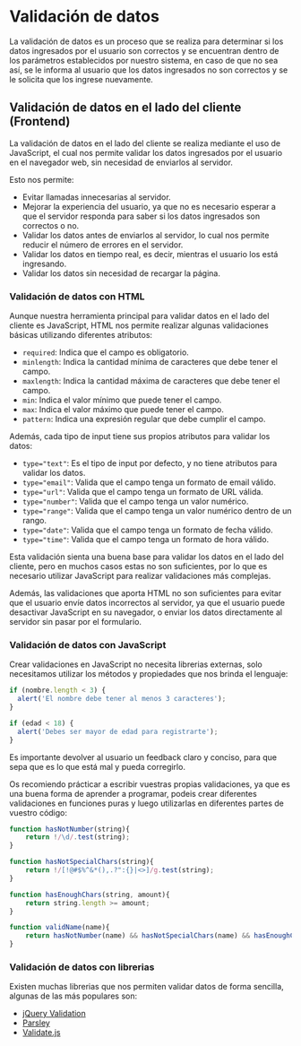 # Validación de datos

La validación de datos es un proceso que se realiza para determinar si los datos ingresados por el usuario son correctos y se encuentran dentro de los parámetros establecidos por nuestro sistema, en caso de que no sea así, se le informa al usuario que los datos ingresados no son correctos y se le solicita que los ingrese nuevamente.

## Validación de datos en el lado del cliente (Frontend)

La validación de datos en el lado del cliente se realiza mediante el uso de JavaScript, el cual nos permite validar los datos ingresados por el usuario en el navegador web, sin necesidad de enviarlos al servidor.

Esto nos permite:

- Evitar llamadas innecesarias al servidor.
- Mejorar la experiencia del usuario, ya que no es necesario esperar a que el servidor responda para saber si los datos ingresados son correctos o no.
- Validar los datos antes de enviarlos al servidor, lo cual nos permite reducir el número de errores en el servidor.
- Validar los datos en tiempo real, es decir, mientras el usuario los está ingresando.
- Validar los datos sin necesidad de recargar la página.

### Validación de datos con HTML

Aunque nuestra herramienta principal para validar datos en el lado del cliente es JavaScript, HTML nos permite realizar algunas validaciones básicas utilizando diferentes atributos:

- `required`: Indica que el campo es obligatorio.
- `minlength`: Indica la cantidad mínima de caracteres que debe tener el campo.
- `maxlength`: Indica la cantidad máxima de caracteres que debe tener el campo.
- `min`: Indica el valor mínimo que puede tener el campo.
- `max`: Indica el valor máximo que puede tener el campo.
- `pattern`: Indica una expresión regular que debe cumplir el campo.

Además, cada tipo de input tiene sus propios atributos para validar los datos:

- `type="text"`: Es el tipo de input por defecto, y no tiene atributos para validar los datos.
- `type="email"`: Valida que el campo tenga un formato de email válido.
- `type="url"`: Valida que el campo tenga un formato de URL válida.
- `type="number"`: Valida que el campo tenga un valor numérico.
- `type="range"`: Valida que el campo tenga un valor numérico dentro de un rango.
- `type="date"`: Valida que el campo tenga un formato de fecha válido.
- `type="time"`: Valida que el campo tenga un formato de hora válido.

Esta validación sienta una buena base para validar los datos en el lado del cliente, pero en muchos casos estas no son suficientes, por lo que es necesario utilizar JavaScript para realizar validaciones más complejas.

Además, las validaciones que aporta HTML no son suficientes para evitar que el usuario envíe datos incorrectos al servidor, ya que el usuario puede desactivar JavaScript en su navegador, o enviar los datos directamente al servidor sin pasar por el formulario.

### Validación de datos con JavaScript

Crear validaciones en JavaScript no necesita librerias externas, solo necesitamos utilizar los métodos y propiedades que nos brinda el lenguaje:

```js
if (nombre.length < 3) {
  alert('El nombre debe tener al menos 3 caracteres');
}
```

```js
if (edad < 18) {
  alert('Debes ser mayor de edad para registrarte');
}
```

Es importante devolver al usuario un feedback claro y conciso, para que sepa que es lo que está mal y pueda corregirlo.

Os recomiendo prácticar a escribir vuestras propias validaciones, ya que es una buena forma de aprender a programar, podeis crear diferentes validaciones en funciones puras y luego utilizarlas en diferentes partes de vuestro código:

```js
function hasNotNumber(string){
    return !/\d/.test(string);
}

function hasNotSpecialChars(string){
    return !/[!@#$%^&*(),.?":{}|<>]/g.test(string);
}

function hasEnoughChars(string, amount){
    return string.length >= amount;
}

function validName(name){
    return hasNotNumber(name) && hasNotSpecialChars(name) && hasEnoughChars(name, 3);
}
```

### Validación de datos con librerias

Existen muchas librerias que nos permiten validar datos de forma sencilla, algunas de las más populares son:

- [jQuery Validation](https://jqueryvalidation.org/)
- [Parsley](https://parsleyjs.org/)
- [Validate.js](https://validatejs.org/)

